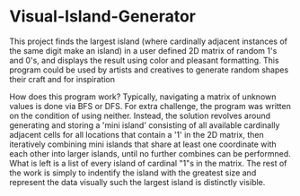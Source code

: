 # Visual-Island-Generator
This project finds the largest island (where cardinally adjacent instances of the same digit make an island) in a user defined 2D matrix of random 1's and 0's, and displays the result using color and pleasant formatting. This program could be used by artists and creatives to generate random shapes their craft and for inspiration

How does this program work?
Typically, navigating a matrix of unknown values is done via BFS or DFS. For extra challenge, the program was written on the condition of using neither. Instead, the solution revolves around generating and storing a 'mini island' consisting of all available cardinally adjacent cells for all locations that contain a '1' in the 2D matrix, then iteratively combining mini islands that share at least one coordinate with each other into larger islands, until no further combines can be performned. What is left is a list of every island of cardinal "1"s in the matrix. The rest of the work is simply to indentify the island with the greatest size and represent the data visually such the largest island is distinctly visible. 
